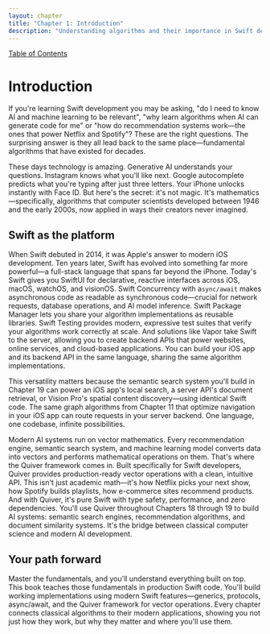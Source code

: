 ```yaml
---
layout: chapter
title: "Chapter 1: Introduction"
description: "Understanding algorithms and their importance in Swift development"
---
```


<div class="top-nav">
  <a href="index">Table of Contents</a>
</div>

# Introduction

If you're learning Swift development you may be asking, "do I need to know AI and machine learning to be relevant", "why learn algorithms when AI can generate code for me" or "how do recommendation systems work—the ones that power Netflix and Spotify"? These are the right questions. The surprising answer is they all lead back to the same place—fundamental algorithms that have existed for decades.

These days technology is amazing. Generative AI understands your questions. Instagram knows what you'll like next. Google autocomplete predicts what you're typing after just three letters. Your iPhone unlocks instantly with Face ID. But here's the secret: it's not magic. It's mathematics—specifically, algorithms that computer scientists developed between 1946 and the early 2000s, now applied in ways their creators never imagined.

## Swift as the platform

When Swift debuted in 2014, it was Apple's answer to modern iOS development. Ten years later, Swift has evolved into something far more powerful—a full-stack language that spans far beyond the iPhone. Today's Swift gives you SwiftUI for declarative, reactive interfaces across iOS, macOS, watchOS, and visionOS. Swift Concurrency with a`sync/await` makes asynchronous code as readable as synchronous code—crucial for network requests, database operations, and AI model inference. Swift Package Manager lets you share your algorithm implementations as reusable libraries. Swift Testing provides modern, expressive test suites that verify your algorithms work correctly at scale. And solutions like Vapor take Swift to the server, allowing you to create backend APIs that power websites, online services, and cloud-based applications. You can build your iOS app and its backend API in the same language, sharing the same algorithm implementations.

This versatility matters because the semantic search system you'll build in Chapter 19 can power an iOS app's local search, a server API's document retrieval, or Vision Pro's spatial content discovery—using identical Swift code. The same graph algorithms from Chapter 11 that optimize navigation in your iOS app can route requests in your server backend. One language, one codebase, infinite possibilities.

Modern AI systems run on vector mathematics. Every recommendation engine, semantic search system, and machine learning model converts data into vectors and performs mathematical operations on them. That's where the Quiver framework comes in. Built specifically for Swift developers, Quiver provides production-ready vector operations with a clean, intuitive API. This isn't just academic math—it's how Netflix picks your next show, how Spotify builds playlists, how e-commerce sites recommend products. And with Quiver, it's pure Swift with type safety, performance, and zero dependencies. You'll use Quiver throughout Chapters 18 through 19 to build AI systems: semantic search engines, recommendation algorithms, and document similarity systems. It's the bridge between classical computer science and modern AI development.

## Your path forward

Master the fundamentals, and you'll understand everything built on top. This book teaches those fundamentals in production Swift code. You'll build working implementations using modern Swift features—generics, protocols, async/await, and the Quiver framework for vector operations. Every chapter connects classical algorithms to their modern applications, showing you not just how they work, but why they matter and where you'll use them.
